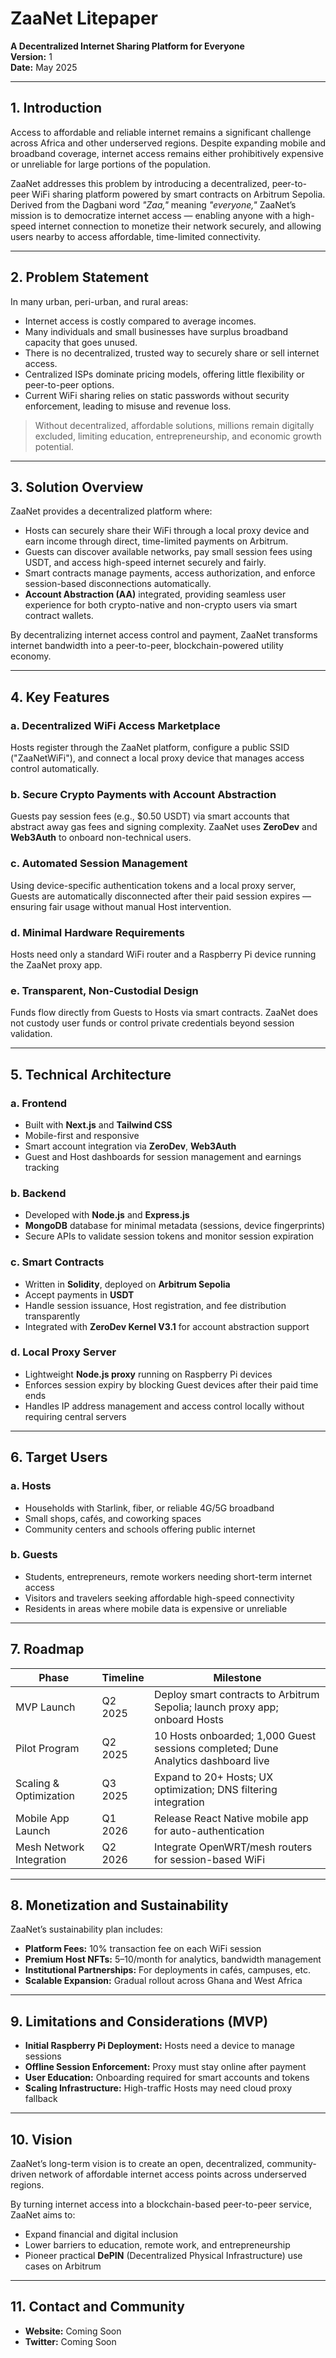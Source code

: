 # ZaaNet Litepaper  
**A Decentralized Internet Sharing Platform for Everyone**  
**Version:** 1  
**Date:** May 2025

---

## 1. Introduction

Access to affordable and reliable internet remains a significant challenge across Africa and other underserved regions. Despite expanding mobile and broadband coverage, internet access remains either prohibitively expensive or unreliable for large portions of the population.

ZaaNet addresses this problem by introducing a decentralized, peer-to-peer WiFi sharing platform powered by smart contracts on Arbitrum Sepolia. Derived from the Dagbani word _"Zaa,"_ meaning _"everyone,"_ ZaaNet’s mission is to democratize internet access — enabling anyone with a high-speed internet connection to monetize their network securely, and allowing users nearby to access affordable, time-limited connectivity.

---

## 2. Problem Statement

In many urban, peri-urban, and rural areas:

- Internet access is costly compared to average incomes.  
- Many individuals and small businesses have surplus broadband capacity that goes unused.  
- There is no decentralized, trusted way to securely share or sell internet access.  
- Centralized ISPs dominate pricing models, offering little flexibility or peer-to-peer options.  
- Current WiFi sharing relies on static passwords without security enforcement, leading to misuse and revenue loss.

> Without decentralized, affordable solutions, millions remain digitally excluded, limiting education, entrepreneurship, and economic growth potential.

---

## 3. Solution Overview

ZaaNet provides a decentralized platform where:

- Hosts can securely share their WiFi through a local proxy device and earn income through direct, time-limited payments on Arbitrum.  
- Guests can discover available networks, pay small session fees using USDT, and access high-speed internet securely and fairly.  
- Smart contracts manage payments, access authorization, and enforce session-based disconnections automatically.  
- **Account Abstraction (AA)** integrated, providing seamless user experience for both crypto-native and non-crypto users via smart contract wallets.

By decentralizing internet access control and payment, ZaaNet transforms internet bandwidth into a peer-to-peer, blockchain-powered utility economy.

---

## 4. Key Features

### a. Decentralized WiFi Access Marketplace  
Hosts register through the ZaaNet platform, configure a public SSID ("ZaaNetWiFi"), and connect a local proxy device that manages access control automatically.

### b. Secure Crypto Payments with Account Abstraction  
Guests pay session fees (e.g., $0.50 USDT) via smart accounts that abstract away gas fees and signing complexity. ZaaNet uses **ZeroDev** and **Web3Auth** to onboard non-technical users.

### c. Automated Session Management  
Using device-specific authentication tokens and a local proxy server, Guests are automatically disconnected after their paid session expires — ensuring fair usage without manual Host intervention.

### d. Minimal Hardware Requirements  
Hosts need only a standard WiFi router and a Raspberry Pi device running the ZaaNet proxy app.

### e. Transparent, Non-Custodial Design  
Funds flow directly from Guests to Hosts via smart contracts. ZaaNet does not custody user funds or control private credentials beyond session validation.

---

## 5. Technical Architecture

### a. Frontend  
- Built with **Next.js** and **Tailwind CSS**  
- Mobile-first and responsive  
- Smart account integration via **ZeroDev**, **Web3Auth**  
- Guest and Host dashboards for session management and earnings tracking

### b. Backend  
- Developed with **Node.js** and **Express.js**  
- **MongoDB** database for minimal metadata (sessions, device fingerprints)  
- Secure APIs to validate session tokens and monitor session expiration

### c. Smart Contracts  
- Written in **Solidity**, deployed on **Arbitrum Sepolia**  
- Accept payments in **USDT**  
- Handle session issuance, Host registration, and fee distribution transparently  
- Integrated with **ZeroDev Kernel V3.1** for account abstraction support

### d. Local Proxy Server  
- Lightweight **Node.js proxy** running on Raspberry Pi devices  
- Enforces session expiry by blocking Guest devices after their paid time ends  
- Handles IP address management and access control locally without requiring central servers

---

## 6. Target Users

### a. Hosts  
- Households with Starlink, fiber, or reliable 4G/5G broadband  
- Small shops, cafés, and coworking spaces  
- Community centers and schools offering public internet

### b. Guests  
- Students, entrepreneurs, remote workers needing short-term internet access  
- Visitors and travelers seeking affordable high-speed connectivity  
- Residents in areas where mobile data is expensive or unreliable

---

## 7. Roadmap

| Phase               | Timeline  | Milestone                                                                 |
|---------------------|-----------|---------------------------------------------------------------------------|
| MVP Launch          | Q2 2025   | Deploy smart contracts to Arbitrum Sepolia; launch proxy app; onboard Hosts |
| Pilot Program       | Q2 2025   | 10 Hosts onboarded; 1,000 Guest sessions completed; Dune Analytics dashboard live |
| Scaling & Optimization | Q3 2025 | Expand to 20+ Hosts; UX optimization; DNS filtering integration           |
| Mobile App Launch   | Q1 2026   | Release React Native mobile app for auto-authentication                  |
| Mesh Network Integration | Q2 2026 | Integrate OpenWRT/mesh routers for session-based WiFi                    |

---

## 8. Monetization and Sustainability

ZaaNet’s sustainability plan includes:

- **Platform Fees:** 10% transaction fee on each WiFi session  
- **Premium Host NFTs:** $5–$10/month for analytics, bandwidth management  
- **Institutional Partnerships:** For deployments in cafés, campuses, etc.  
- **Scalable Expansion:** Gradual rollout across Ghana and West Africa

---

## 9. Limitations and Considerations (MVP)

- **Initial Raspberry Pi Deployment:** Hosts need a device to manage sessions  
- **Offline Session Enforcement:** Proxy must stay online after payment  
- **User Education:** Onboarding required for smart accounts and tokens  
- **Scaling Infrastructure:** High-traffic Hosts may need cloud proxy fallback

---

## 10. Vision

ZaaNet’s long-term vision is to create an open, decentralized, community-driven network of affordable internet access points across underserved regions.

By turning internet access into a blockchain-based peer-to-peer service, ZaaNet aims to:

- Expand financial and digital inclusion  
- Lower barriers to education, remote work, and entrepreneurship  
- Pioneer practical **DePIN** (Decentralized Physical Infrastructure) use cases on Arbitrum

---

## 11. Contact and Community

- **Website:** Coming Soon  
- **Twitter:** Coming Soon
